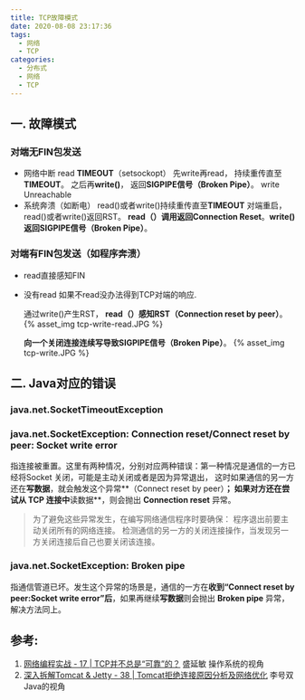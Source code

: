 ```yaml
---
title: TCP故障模式
date: 2020-08-08 23:17:36
tags: 
  - 网络
  - TCP
categories: 
  - 分布式
  - 网络
  - TCP     
---
```


<p hidden></p>
<!-- more -->

## 一. 故障模式

### 对端无FIN包发送
+ 网络中断
  read **TIMEOUT**（setsockopt）
  先write再read， 持续重传直至**TIMEOUT**。 之后再**write()**， 返回**SIGPIPE信号（Broken Pipe）**。
  write Unreachable
+ 系统奔溃（如断电）
  read()或者write()持续重传直至**TIMEOUT**
  对端重启，read()或者write()返回RST。 **read（）**调用返回**Connection Reset**。**write()**返回**SIGPIPE信号（Broken Pipe）**。

### 对端有FIN包发送（如程序奔溃）
+ read直接感知FIN  
+ 没有read
  如果不read没办法得到TCP对端的响应.

  通过write()产生RST， **read（）**感知**RST（Connection reset by peer）**。 
  {% asset_img tcp-write-read.JPG   %}

  **向一个关闭连接连续写导致SIGPIPE信号（Broken Pipe）**。
  {% asset_img tcp-write.JPG   %}

## 二. Java对应的错误  

### java.net.SocketTimeoutException


### java.net.SocketException: Connection reset/Connect reset by peer: Socket write error
指连接被重置。这里有两种情况，分别对应两种错误：第一种情况是通信的一方已经将Socket 关闭，可能是主动关闭或者是因为异常退出，
这时如果通信的另一方还在**写数据**，就会触发这个异常**（Connect reset by peer）**；
如果对方还在尝试从 TCP 连接中**读数据**，则会抛出 **Connection reset** 异常。

> 为了避免这些异常发生，在编写网络通信程序时要确保：
程序退出前要主动关闭所有的网络连接。
检测通信的另一方的关闭连接操作，当发现另一方关闭连接后自己也要关闭该连接。

### java.net.SocketException: Broken pipe
指通信管道已坏。发生这个异常的场景是，通信的一方在**收到“Connect reset by peer:Socket write error”后**，如果再继续**写数据**则会抛出 **Broken pipe** 异常，解决方法同上。


## 参考:
1. [网络编程实战 - 17 | TCP并不总是“可靠”的？]() 盛延敏   操作系统的视角
2. [深入拆解Tomcat & Jetty -  38 | Tomcat拒绝连接原因分析及网络优化]() 李号双  Java的视角